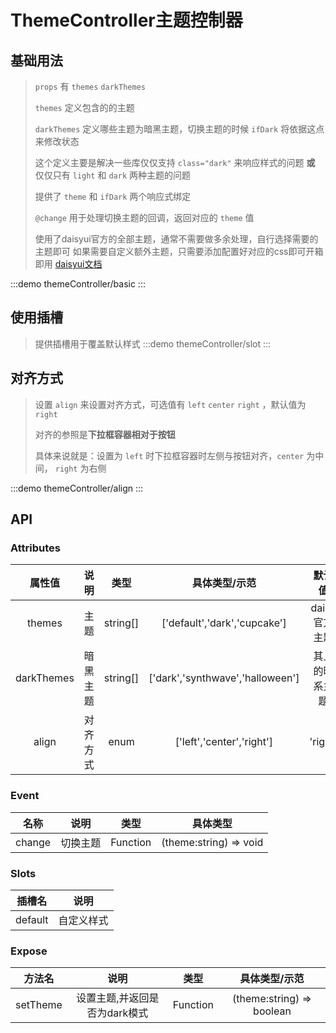 # ThemeController主题控制器

## 基础用法 
> `props` 有 `themes` `darkThemes` 
>>
> `themes` 定义包含的的主题
>>
> `darkThemes` 定义哪些主题为暗黑主题，切换主题的时候 `ifDark` 将依据这点来修改状态
> >
> 这个定义主要是解决一些库仅仅支持 `class="dark"` 来响应样式的问题 **或** 仅仅只有 `light` 和 `dark` 两种主题的问题
> >
> 提供了 `theme` 和 `ifDark` 两个响应式绑定 
> >
> `@change` 用于处理切换主题的回调，返回对应的 `theme` 值
>>
>使用了daisyui官方的全部主题，通常不需要做多余处理，自行选择需要的主题即可
如果需要自定义额外主题，只需要添加配置好对应的css即可开箱即用 
[daisyui文档](https://daisyui.com/docs/themes/)

:::demo themeController/basic
:::


## 使用插槽 
> 提供插槽用于覆盖默认样式
:::demo themeController/slot
:::

## 对齐方式 
> 设置 `align` 来设置对齐方式，可选值有 `left` `center` `right` ，默认值为 `right`
>>
> 对齐的参照是**下拉框容器相对于按钮**
>>
> 具体来说就是：设置为 `left` 时下拉框容器时左侧与按钮对齐，`center` 为中间， `right` 为右侧


:::demo themeController/align
:::

## API


### Attributes
|   属性值   |   说明   |   类型   |          具体类型/示范           |     默认值     |
| :--------: | :------: | :------: | :------------------------------: | :------------: |
|   themes   |   主题   | string[] |   ['default','dark','cupcake']   | daisy官方主题  |
| darkThemes | 暗黑主题 | string[] | ['dark','synthwave','halloween'] | 其上的暗系主题 |
|   align    | 对齐方式 |   enum   |    ['left','center','right']     |    'right'     |


### Event
|  名称  |   说明   |   类型   |        具体类型        |
| :----: | :------: | :------: | :--------------------: |
| change | 切换主题 | Function | (theme:string) => void |

### Slots
| 插槽名  |    说明    |
| :-----: | :--------: |
| default | 自定义样式 |

### Expose
|  方法名  |             说明              |   类型   |       具体类型/示范       |
| :------: | :---------------------------: | :------: | :-----------------------: |
| setTheme | 设置主题,并返回是否为dark模式 | Function | (theme:string) => boolean |
